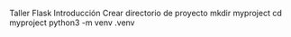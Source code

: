 Taller Flask
  Introducción
    Crear directorio de proyecto
      mkdir myproject
      cd myproject
      python3 -m venv .venv

